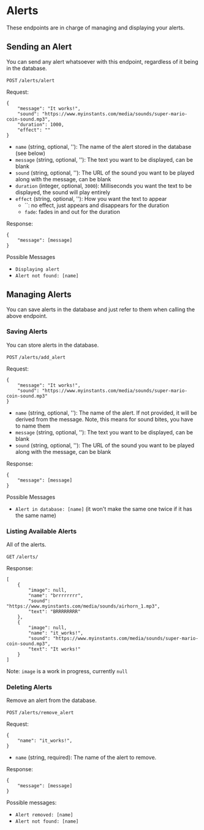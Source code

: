 # Alerts

These endpoints are in charge of managing and displaying your alerts.

## Sending an Alert

You can send any alert whatsoever with this endpoint, regardless of it being in the database.

`POST` `/alerts/alert`

Request:
```
{
	"message": "It works!",
	"sound": "https://www.myinstants.com/media/sounds/super-mario-coin-sound.mp3",
	"duration": 1000,
	"effect": ""
}
```

* `name` (string, optional, ''): The name of the alert stored in the database (see below)
* `message` (string, optional, ''): The text you want to be displayed, can be blank
* `sound` (string, optional, ''): The URL of the sound you want to be played along with the message, can be blank
* `duration` (integer, optional, `3000`): Milliseconds you want the text to be displayed, the sound will play entirely
* `effect` (string, optional, ''): How you want the text to appear
    * ``: no effect, just appears and disappears for the duration
    * `fade`: fades in and out for the duration

Response:

```
{
    "message": [message]
}
```

Possible Messages
* `Displaying alert`
* `Alert not found: [name]`
    
## Managing Alerts

You can save alerts in the database and just refer to them when calling the above endpoint.

### Saving Alerts

You can store alerts in the database.

`POST` `/alerts/add_alert`

Request:
```
{
	"message": "It works!",
	"sound": "https://www.myinstants.com/media/sounds/super-mario-coin-sound.mp3"
}
```

* `name` (string, optional, ''): The name of the alert. If not provided, it will be derived from the message. Note, this means for sound bites, you have to name them
* `message` (string, optional, ''): The text you want to be displayed, can be blank
* `sound` (string, optional, ''): The URL of the sound you want to be played along with the message, can be blank

Response:

```
{
    "message": [message]
}
```

Possible Messages
* `Alert in database: [name]` (it won't make the same one twice if it has the same name)


### Listing Available Alerts

All of the alerts.

`GET` `/alerts/`

Response:
```
[
    {
        "image": null,
        "name": "brrrrrrrr",
        "sound": "https://www.myinstants.com/media/sounds/airhorn_1.mp3",
        "text": "BRRRRRRRR"
    },
    {
        "image": null,
        "name": "it_works!",
        "sound": "https://www.myinstants.com/media/sounds/super-mario-coin-sound.mp3",
        "text": "It works!"
    }
]
```

Note: `image` is a work in progress, currently `null`

### Deleting Alerts

Remove an alert from the database.

`POST` `/alerts/remove_alert`

Request:
```
{
	"name": "it_works!",
}
```

* `name` (string, required): The name of the alert to remove.

Response:

```
{
    "message": [message]
}
```
Possible messages:
* `Alert removed: [name]`
* `Alert not found: [name]`